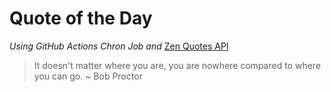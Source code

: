 # Quote of the Day 
*Using GitHub Actions Chron Job and* [Zen Quotes API]( https://zenquotes.io/ )
> It doesn't matter where you are, you are nowhere compared to where you can go. ~ Bob Proctor
